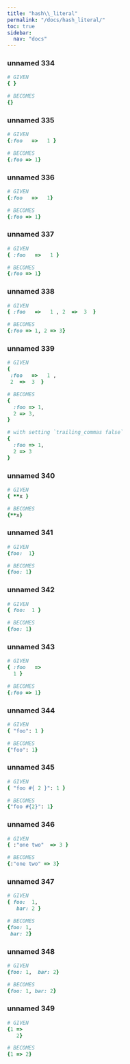 ```yaml
---
title: "hash\\_literal"
permalink: "/docs/hash_literal/"
toc: true
sidebar:
  nav: "docs"
---
```

### unnamed 334
```ruby
# GIVEN
{ }
```
```ruby
# BECOMES
{}
```
### unnamed 335
```ruby
# GIVEN
{:foo   =>   1 }
```
```ruby
# BECOMES
{:foo => 1}
```
### unnamed 336
```ruby
# GIVEN
{:foo   =>   1}
```
```ruby
# BECOMES
{:foo => 1}
```
### unnamed 337
```ruby
# GIVEN
{ :foo   =>   1 }
```
```ruby
# BECOMES
{:foo => 1}
```
### unnamed 338
```ruby
# GIVEN
{ :foo   =>   1 , 2  =>  3  }
```
```ruby
# BECOMES
{:foo => 1, 2 => 3}
```
### unnamed 339
```ruby
# GIVEN
{
 :foo   =>   1 ,
 2  =>  3  }
```
```ruby
# BECOMES
{
  :foo => 1,
  2 => 3,
}
```
```ruby
# with setting `trailing_commas false`
{
  :foo => 1,
  2 => 3
}
```
### unnamed 340
```ruby
# GIVEN
{ **x }
```
```ruby
# BECOMES
{**x}
```
### unnamed 341
```ruby
# GIVEN
{foo:  1}
```
```ruby
# BECOMES
{foo: 1}
```
### unnamed 342
```ruby
# GIVEN
{ foo:  1 }
```
```ruby
# BECOMES
{foo: 1}
```
### unnamed 343
```ruby
# GIVEN
{ :foo   =>
  1 }
```
```ruby
# BECOMES
{:foo => 1}
```
### unnamed 344
```ruby
# GIVEN
{ "foo": 1 }
```
```ruby
# BECOMES
{"foo": 1}
```
### unnamed 345
```ruby
# GIVEN
{ "foo #{ 2 }": 1 }
```
```ruby
# BECOMES
{"foo #{2}": 1}
```
### unnamed 346
```ruby
# GIVEN
{ :"one two"  => 3 }
```
```ruby
# BECOMES
{:"one two" => 3}
```
### unnamed 347
```ruby
# GIVEN
{ foo:  1,
   bar: 2 }
```
```ruby
# BECOMES
{foo: 1,
 bar: 2}
```
### unnamed 348
```ruby
# GIVEN
{foo: 1,  bar: 2}
```
```ruby
# BECOMES
{foo: 1, bar: 2}
```
### unnamed 349
```ruby
# GIVEN
{1 =>
   2}
```
```ruby
# BECOMES
{1 => 2}
```
